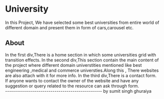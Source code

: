 # University
  In this Project, We have selected some best universities from entire world of different domain and present them in form of cars,carousel etc.
## About 
   In the first div,There is a home section in which some universities grid with transition effects.
   In the second div,This section contain the main content of the project where different domain universtities mentioned like best engineering ,medical and commerce universties.Along this , There websites are also attach with it for more info.
   In the third div,There is a contact form. If anyone wants to contact the owner of the website and have any suggestion or query related to the resource can ask through form.
<br>------------------------------------------------- by sumit singh ghuraiya
